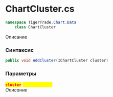 
# ChartCluster.cs
```csharp
namespace TigerTrade.Chart.Data  
    class ChartCluster
```

Описание

### Синтаксис
```csharp
public void AddCluster(IChartCluster cluster)
```

### Параметры  
<mark style="color:red;">**`cluster`**</mark> <mark style="color:yellow;">`IChartCluster`</mark>  
 *Описание*  
  

                    
                    